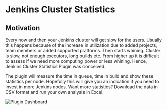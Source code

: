 Jenkins Cluster Statistics
=============

Motivation
-----

Every now and then your Jenkins cluster will get slow for the users. Usually this happens because of the increase in utilization due to added projects, team members or added supported platforms. Then starts whining. Cluster is slow, not enough executors, long builds etc. From higher up it is difficult to assess if we need more computing power or less whining. Hence, Jenkins Cluster Statistics Plugin was conceived.

The plugin will measure the time in queue, time in build and show these statistics per node. Hopefully this will give you an indication if you need to invest in more Jenkins nodes. Want more statistics? Download the data in CSV format and run your own analysis in Excel.

![Plugin Dashboard](https://raw.github.com/zeroturnaround/cluster-stats/master/etc/shot001.png)

